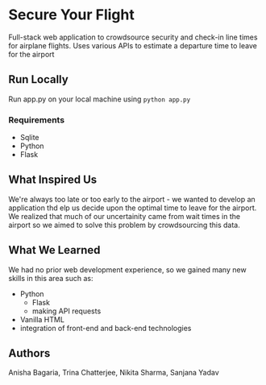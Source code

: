 # Secure Your Flight

Full-stack web application to crowdsource security and check-in line times for airplane flights. Uses various APIs to estimate a departure time to leave for the airport

## Run Locally

Run app.py on your local machine using `python app.py`

### Requirements

- Sqlite
- Python
- Flask


## What Inspired Us

We're always too late or too early to the airport - we wanted to develop an application thd elp us decide upon the optimal time to leave for the airport. We realized that much of our uncertainity came from wait times in the airport so we aimed to solve this problem by crowdsourcing this data.


## What We Learned

We had no prior web development experience, so we gained many new skills in this area such as:
- Python
  - Flask
  - making API requests
- Vanilla HTML
- integration of front-end and back-end technologies


## Authors

Anisha Bagaria, Trina Chatterjee, Nikita Sharma, Sanjana Yadav

